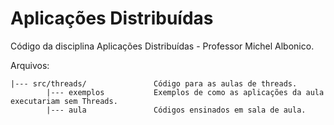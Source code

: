 # Aplicações Distribuídas

Código da disciplina Aplicações Distribuídas - Professor Michel Albonico.


Arquivos:

```
|--- src/threads/               Código para as aulas de threads.
        |--- exemplos           Exemplos de como as aplicações da aula executariam sem Threads.
        |--- aula               Códigos ensinados em sala de aula.
```
